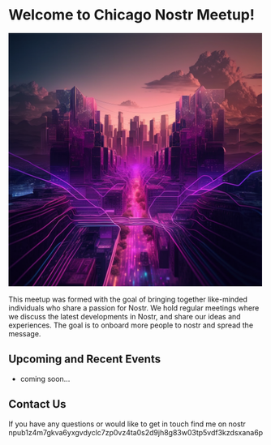 # Welcome to Chicago Nostr Meetup!

<img src="images/purple Chi.png" width="500" height="auto" />

This meetup was formed with the goal of bringing together like-minded individuals who share a passion for Nostr. We hold regular meetings where we discuss the latest developments in Nostr, and share our ideas and experiences. The goal is to onboard more people to nostr and spread the message.

## Upcoming and Recent Events

- coming soon...

## Contact Us

If you have any questions or would like to get in touch find me on nostr npub1z4m7gkva6yxgvdyclc7zp0vz4ta0s2d9jh8g83w03tp5vdf3kzdsxana6p
